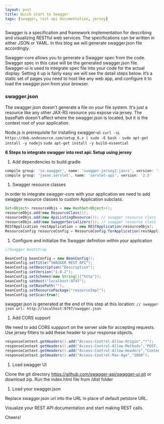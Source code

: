 ```yaml
---
layout: post
title: Quick start to Swagger
tags: [swagger, rest api documentation, jersey]
---
```



Swagger is a specification and framework implementation for describing and visualizing RESTful web services.
The specifications can be written in either JSON or YAML. In this blog we will generate swagger.json file accordingly. 

Swagger-core allows you to generate a Swagger spec from the code. Swagger spec in this case will be the generated swagger.json file.
Swagger-ui is used to integrate spec file into your code for the actual display.
Setting it up is fairly easy we will see the detail steps below. It’s a static set of pages you need to host like any web app, 
and configure it to load the swagger.json from your browser.

### swagger.json
The swagger.json doesn't generate a file on your file system. 
It's just a resource like any other JAX-RS resource you expose via jersey. 
The basePath doesn't affect where the swagger.json is located, but it is the context root of your application.

Node.js is prerequisite for installing swagger-ui:
`curl -sL https://deb.nodesource.com/setup_6.x | sudo -E bash -`
`sudo apt-get install -y nodejs`
`sudo apt-get install -y build-essential`

**6 Steps to integrate swagger into rest api: Setup using jersey**

1. Add dependencies to build.gradle 

``` groovy
compile group: 'io.swagger', name: 'swagger-jersey2-jaxrs', version: '1.5.12'
compile group: 'javax.servlet', name: 'servlet-api', version: '2.5'
```

1. Swagger resource classes

In order to integrate swagger-core with your application we need to add swagger resource classes
to custom Application subclass.

```java
Set<Object> resourceObjs = new HashSet<Object>();
resourceObjs.add(new ResourceClass());
resourceObjs.add(new ApiListingResource()); // swagger resource class
resourceObjs.add(new SwaggerSerializers()); // swagger resource class
RESTApplication restApplication = new RESTApplication(resourceObjs);
ResourceConfig resourceConfig = ResourceConfig.forApplication(restApplication);
```

1. Configure and initialize the Swagger definition within your application

``` java
//Swagger bootstrap

BeanConfig beanConfig = new BeanConfig();
beanConfig.setTitle("SWAGGER REST API");
beanConfig.setDescription("Description");
beanConfig.setVersion("1.0.2");
beanConfig.setSchemes(new String[]{"http"});
beanConfig.setHost("localhost:9797");
beanConfig.setBasePath("");
beanConfig.setResourcePackage("resourceImpl");
beanConfig.setScan(true);
```
swagger.json is generated at the end of this step at this location:
`// swagger json url: http://localhost:9797/swagger.json`

1. Add CORS support 

We need to add CORS suppport on the server side for accepting requests.
Use jersey filters to add these header to your response objects.

``` java
responseContext.getHeaders().add("Access-Control-Allow-Origin","*");
responseContext.getHeaders().add("Access-Control-Allow-Methods","POST, GET, DELETE, PUT, OPTIONS");
responseContext.getHeaders().add("Access-Control-Allow-Headers","Content-Type, api_key, Authorization, x-requested-with, Total-Count, Total-Pages, Error-Message");
responseContext.getHeaders().add("Access-Control-Max-Age","1800");
```
        
1. Load swagger UI

Clone the git directory https://github.com/swagger-api/swagger-ui.git or download zip. Run the index.html file from /dist folder

1. Load your swagger.json 

Replace swagger.json url into the URL in place of default petstore URL.

Visualize your REST API documentation and start making REST calls.
 
Cheers! 

